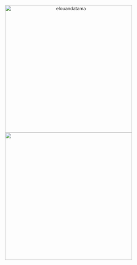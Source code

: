 <p align="center" class="github-stats"> 
<img align=top width="400px" src="https://github-readme-streak-stats.herokuapp.com/?user=elouandatama&theme=tokyonight" alt="elouandatama"/>
<img align=top width="400px" src="https://github-readme-stats.vercel.app/api/pin/?username=elouandatama&repo=github-readme-stats&show_icons=true&theme=tokyonight"/>
</p>
